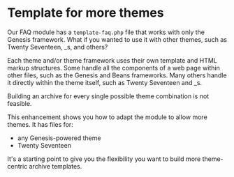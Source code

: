 # Template for more themes

Our FAQ module has a `template-faq.php` file that works with only the Genesis framework.  What if you wanted to use it with other themes, such as Twenty Seventeen, _s, and others?

Each theme and/or theme framework uses their own template and HTML markup structures.  Some handle all the components of a web page within other files, such as the Genesis and Beans frameworks.  Many others handle it directly within the theme itself, such as Twenty Seventeen and _s.

Building an archive for every single possible theme combination is not feasible. 

This enhancement shows you how to adapt the module to allow more themes.  It has files for:

- any Genesis-powered theme
- Twenty Seventeen

It's a starting point to give you the flexibility you want to build more theme-centric archive templates.
